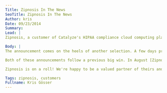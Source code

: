 ```yaml
---
Title: Zipnosis In The News
SeoTitle: Zipnosis In The News
Author: kris
Date: 09/23/2014
Summary: 
Lead: |
Zipnosis, a customer of Catalyze's HIPAA compliance cloud computing platform, has been selected to be a final presenter at the [Chicago Venture Summit event on October 15th](http://www.chicagoventuresummit.com/wp-content/uploads/2014/09/Chicago-Venture-Summit-Announces-Final-Presenters-Sept-19-2014-FINAL.pdf). Hand-picked along with 14 other companies, Zipnosis will join a group of 30 midwest startups who will get the opportunity to pitch to members of the Midwest Fortune 100. It's not just a fundraising opportunity, but a chance to create meaningful business relationships.

Body: |
The announcement comes on the heels of another selection. A few days prior, [Zipnosis was picked by _Minnesota Business Magazine_ as a leader in healthcare IT](https://blog.zipnosis.com/2014/09/17/2014-finalist/).

Both of these announcements follow a previous big win. In August [Zipnosis was picked to power the University of Alabama-Birmingham eMedicine program](http://www.newswise.com/articles/uab-medicine-launches-state-s-first-online-service-to-treat-common-medical-conditions). The program is the state's first venture into telemedicine, and will offer online diagnosis and treatment of common conditions.

Zipnosis is on a roll! We're happy to be a valued partner of theirs and look to support their continued success. To learn more, check out [their website](https://zipnosis.com/) or follow them on [Twitter @zipnosis](https://twitter.com/zipnosis).

Tags: zipnosis, customers
Fullname: Kris Gösser
---
```

